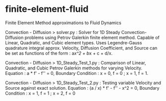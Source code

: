 # finite-element-fluid

Finite Element Method approximations to Fluid Dynamics


Convection - Diffusion > solver.py :
Solver for 1D Steady Convection-Diffusion problems using Petrov Galerkin finite element method.
Capable of Linear, Quadratic, and Cubic element types.
Uses Legendre-Gauss quadrature integral approx.
Velocity, Diffusion Coefficient, and Source can be set as functions of the form : a*x^2 + b*x + c + d/x.


Convection - Diffusion > 1D_Steady_Test_1.py :
Comparison of Linear, Quadratic, and Cubic Petrov Galerkin methods for varying Velocity.
Equation : a * f' - f'' = 0, 
Boundary Condition : x = 0, f = 0 ; x = 1, f = 1.


Convection - Diffusion > 1D_Steady_Test_2.py :
Testing variable Velocity and Source against exact solution.
Equation : (a / x) * f' - f'' - x^2 = 0, 
Boundary Condition : x = 1, f = 1 ; x = 2, f = 0
